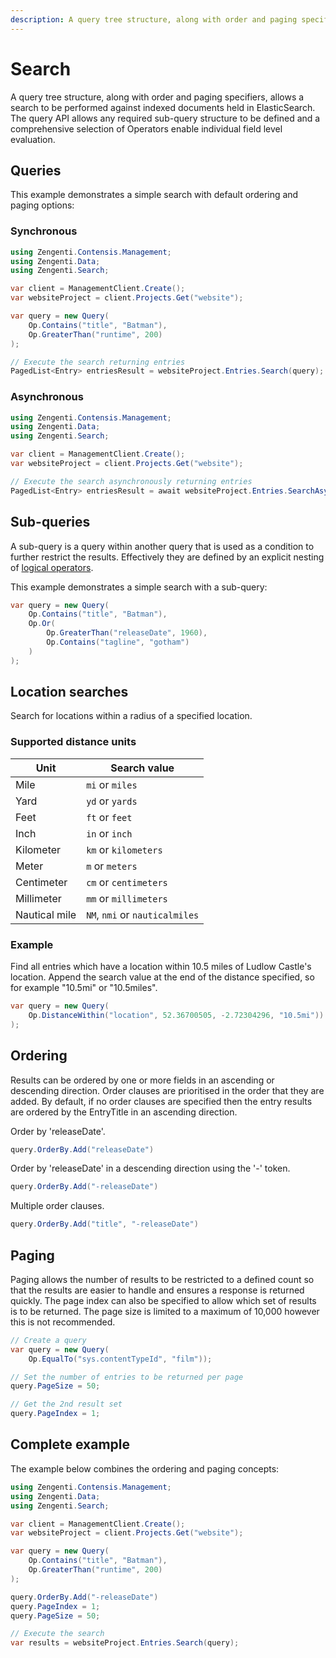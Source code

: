```yaml
---
description: A query tree structure, along with order and paging specifiers, allows a search to be performed against indexed documents held in ElasticSearch. 
---
```

# Search

A query tree structure, along with order and paging specifiers, allows a search to be performed against indexed documents held in ElasticSearch. The query API allows any required sub-query structure to be defined and a comprehensive selection of Operators enable individual field level evaluation.

## Queries

This example demonstrates a simple search with default ordering and paging options:

### Synchronous

```cs
using Zengenti.Contensis.Management;
using Zengenti.Data;
using Zengenti.Search;

var client = ManagementClient.Create();
var websiteProject = client.Projects.Get("website");

var query = new Query(
    Op.Contains("title", "Batman"),
    Op.GreaterThan("runtime", 200)
);

// Execute the search returning entries
PagedList<Entry> entriesResult = websiteProject.Entries.Search(query);

```

### Asynchronous

```cs
using Zengenti.Contensis.Management;
using Zengenti.Data;
using Zengenti.Search;

var client = ManagementClient.Create();
var websiteProject = client.Projects.Get("website");

// Execute the search asynchronously returning entries
PagedList<Entry> entriesResult = await websiteProject.Entries.SearchAsync(query);

```

## Sub-queries

A sub-query is a query within another query that is used as a condition to further restrict the results. Effectively they are defined by an explicit nesting of [logical operators](query-operators.md#logical-operators).

This example demonstrates a simple search with a sub-query:

```cs
var query = new Query(
    Op.Contains("title", "Batman"),
    Op.Or(
        Op.GreaterThan("releaseDate", 1960),
        Op.Contains("tagline", "gotham")
    )
);
```

## Location searches

Search for locations within a radius of a specified location.

### Supported distance units

| Unit          | Search value                   |
|---------------|--------------------------------|
| Mile          | `mi` or `miles`                |
| Yard          | `yd` or `yards`                |
| Feet          | `ft` or `feet`                 |
| Inch          | `in` or `inch`                 |
| Kilometer     | `km` or `kilometers`           |
| Meter         | `m` or `meters`                |
| Centimeter    | `cm` or `centimeters`          |
| Millimeter    | `mm` or `millimeters`          |
| Nautical mile | `NM`, `nmi` or `nauticalmiles` |

### Example

Find all entries which have a location within 10.5 miles of Ludlow Castle's location.
Append the search value at the end of the distance specified, so for example "10.5mi" or "10.5miles".

```cs
var query = new Query(
    Op.DistanceWithin("location", 52.36700505, -2.72304296, "10.5mi"))
);
```

## Ordering

Results can be ordered by one or more fields in an ascending or descending direction. Order clauses are prioritised in the order that they are added. By default, if no order clauses are specified then the entry results are ordered by the EntryTitle in an ascending direction.

Order by 'releaseDate'.

```cs
query.OrderBy.Add("releaseDate")
```

Order by 'releaseDate' in a descending direction using the '-' token.

```cs
query.OrderBy.Add("-releaseDate")
```

Multiple order clauses.

```cs
query.OrderBy.Add("title", "-releaseDate")
```

## Paging

Paging allows the number of results to be restricted to a defined count so that the results are easier to handle and ensures a response is returned quickly. The page index can also be specified to allow which set of results is to be returned. The page size is limited to a maximum of 10,000 however this is not recommended.

```cs
// Create a query
var query = new Query(
    Op.EqualTo("sys.contentTypeId", "film"));

// Set the number of entries to be returned per page
query.PageSize = 50;

// Get the 2nd result set
query.PageIndex = 1;
```

## Complete example

The example below combines the ordering and paging concepts:

```cs
using Zengenti.Contensis.Management;
using Zengenti.Data;
using Zengenti.Search;

var client = ManagementClient.Create();
var websiteProject = client.Projects.Get("website");

var query = new Query(
    Op.Contains("title", "Batman"),
    Op.GreaterThan("runtime", 200)
);

query.OrderBy.Add("-releaseDate")
query.PageIndex = 1;
query.PageSize = 50;

// Execute the search
var results = websiteProject.Entries.Search(query);

```

